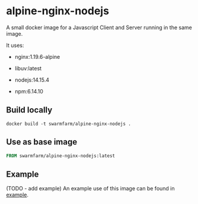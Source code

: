 # alpine-nginx-nodejs

A small docker image for a Javascript Client and Server running in the same image.

It uses:

- nginx:1.19.6-alpine

- libuv:latest

- nodejs:14.15.4

- npm:6.14.10

## Build locally

```shell
docker build -t swarmfarm/alpine-nginx-nodejs .
```

## Use as base image

```Dockerfile
FROM swarmfarm/alpine-nginx-nodejs:latest
```

## Example

(TODO - add example)
An example use of this image can be found in [example](https://github.com/Angusross111/javascipt-starters/alpine-nginx-nodejs/tree/master/example).
